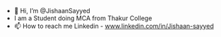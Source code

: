 - 👋 Hi, I’m @JishaanSayyed
- I am a Student doing MCA from Thakur College
- 📫 How to reach me 
      Linkedin - www.linkedin.com/in/Jishaan-sayyed
      



<!---
JishaanSayyed/JishaanSayyed is a ✨ special ✨ repository because its `README.md` (this file) appears on your GitHub profile.
You can click the Preview link to take a look at your changes.
--->
